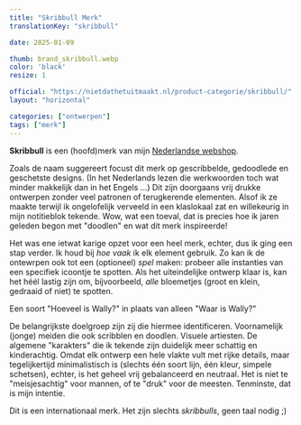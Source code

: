 ```yaml
---
title: "Skribbull Merk"
translationKey: "skribbull"

date: 2025-01-09

thumb: brand_skribbull.webp
color: 'black'
resize: 1

official: "https://nietdathetuitmaakt.nl/product-categorie/skribbull/"
layout: "horizontal"

categories: ["ontwerpen"]
tags: ["merk"]
---
```


**Skribbull** is een (hoofd)merk van mijn [Nederlandse webshop](https://nietdathetuitmaakt.nl).

Zoals de naam suggereert focust dit merk op gescribbelde, gedoodlede en geschetste designs. (In het Nederlands lezen die werkwoorden toch wat minder makkelijk dan in het Engels ...) Dit zijn doorgaans vrij drukke ontwerpen zonder veel patronen of terugkerende elementen. Alsof ik ze maakte terwijl ik ongelofelijk verveeld in een klaslokaal zat en willekeurig in mijn notitieblok tekende. Wow, wat een toeval, dat is precies hoe ik jaren geleden begon met "doodlen" en wat dit merk inspireerde!

Het was ene ietwat karige opzet voor een heel merk, echter, dus ik ging een stap verder. Ik houd bij _hoe vaak_ ik elk element gebruik. Zo kan ik de ontewrpen ook tot een (optioneel) _spel_ maken: probeer alle instanties van een specifiek icoontje te spotten. Als het uiteindelijke ontwerp klaar is, kan het héél lastig zijn om, bijvoorbeeld, _alle_ bloemetjes (groot en klein, gedraaid of niet) te spotten. 

Een soort "Hoeveel is Wally?" in plaats van alleen "Waar is Wally?"

De belangrijkste doelgroep zijn zij die hiermee identificeren. Voornamelijk (jonge) meiden die ook scribblen en doodlen. Visuele artiesten. De algemene "karakters" die ik tekende zijn duidelijk meer schattig en kinderachtig. Omdat elk ontwerp een hele vlakte vult met rijke details, maar tegelijkertijd minimalistisch is (slechts één soort lijn, één kleur, simpele schetsen), echter, is het geheel vrij gebalanceerd en neutraal. Het is niet te "meisjesachtig" voor mannen, of te "druk" voor de meesten. Tenminste, dat is mijn intentie.

Dit is een internationaal merk. Het zijn slechts _skribbulls_, geen taal nodig ;)